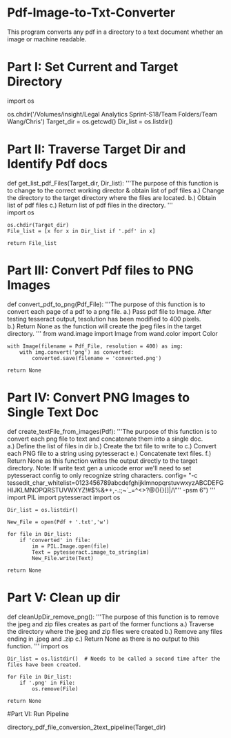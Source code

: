 # Pdf-Image-to-Txt-Converter
This program converts any pdf in a directory to a text document whether an image or machine readable. 


# Part I:  Set Current and Target Directory

import os

os.chdir('/Volumes/insight/Legal Analytics Sprint-S18/Team Folders/Team Wang/Chris')
Target_dir = os.getcwd()
Dir_list = os.listdir()



# Part II:  Traverse Target Dir and Identify Pdf docs

def get_list_pdf_Files(Target_dir, Dir_list):
    '''The purpose of this function is to change to the correct working director & obtain list of pdf files
    a.) Change the directory to the target directory where the files are located. 
    b.) Obtain list of pdf files
    c.) Return list of pdf files in the directory. 
    '''    
    import os
    
    os.chdir(Target_dir)
    File_list = [x for x in Dir_list if '.pdf' in x]
    
    return File_list
    
    
    
# Part III:  Convert Pdf files to PNG Images

def convert_pdf_to_png(Pdf_File):
    '''The purpose of this function is to convert each page of a pdf to a png file. 
    a.) Pass pdf file to Image.  After testing tesseract output, tesolution has been modified to 400 pixels.    
    b.) Return None as the function will create the jpeg files in the target directory. 
    '''
    from wand.image import Image
    from wand.color import Color
    
    with Image(filename = Pdf_File, resolution = 400) as img:
        with img.convert('png') as converted:
            converted.save(filename = 'converted.png')
    
    return None


# Part IV: Convert PNG Images to Single Text Doc  

def create_textFile_from_images(Pdf):
    '''The purpose of this function is to convert each png file to text and concatenate them into a single doc.  
    a.) Define the list of files in dir
    b.) Create the txt file to write to
    c.) Convert each PNG file to a string using pytesseract
    e.) Concatenate text files. 
    f.) Return None as this function writes the output directly to the target directory. 
    Note:  If write text gen a unicode error we'll need to set pytesseract config to only recognize string characters.
    config= "-c tessedit_char_whitelist=0123456789abcdefghijklmnopqrstuvwxyzABCDEFGHIJKLMNOPQRSTUVWXYZ!#$%&*+,-.:;~`_=^<>?@(){}[]|/\\\"\'' -psm 6")
    '''   
    import PIL
    import pytesseract
    import os
    
    Dir_list = os.listdir()
      
    New_File = open(Pdf + '.txt','w')  

    for file in Dir_list:
        if 'converted' in file:      
            im = PIL.Image.open(file)
            Text = pytesseract.image_to_string(im)           
            New_File.write(Text)

    return None




# Part V: Clean up dir

def cleanUpDir_remove_png():
    '''The purpose of this function is to remove the jpeg and zip files creates as part of the former functions
    a.) Traverse the directory where the jpeg and zip files were created
    b.) Remove any files ending in .jpeg and .zip
    c.) Return None as there is no output to this function. 
    '''
    import os
    
    Dir_list = os.listdir()  # Needs to be called a second time after the files have been created. 
    
    for File in Dir_list:
        if '.png' in File:
            os.remove(File)
    
    return None
    
    
    
    
    
#Part VI:  Run Pipeline


directory_pdf_file_conversion_2text_pipeline(Target_dir)


    
    
    
    
